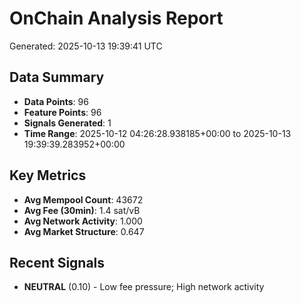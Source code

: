 # OnChain Analysis Report
Generated: 2025-10-13 19:39:41 UTC

## Data Summary
- **Data Points**: 96
- **Feature Points**: 96
- **Signals Generated**: 1
- **Time Range**: 2025-10-12 04:26:28.938185+00:00 to 2025-10-13 19:39:39.283952+00:00

## Key Metrics
- **Avg Mempool Count**: 43672
- **Avg Fee (30min)**: 1.4 sat/vB
- **Avg Network Activity**: 1.000
- **Avg Market Structure**: 0.647

## Recent Signals
- **NEUTRAL** (0.10) - Low fee pressure; High network activity

